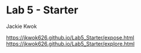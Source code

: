 # Lab 5 - Starter
Jackie Kwok

https://jkwok626.github.io/Lab5_Starter/expose.html  
https://jkwok626.github.io/Lab5_Starter/explore.html
